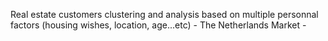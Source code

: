 Real estate customers clustering and analysis based on multiple personnal factors (housing wishes, location, age...etc) - The Netherlands Market -

